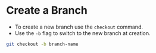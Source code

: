 # Create a Branch

- To create a new branch use the `checkout` command.
- Use the `-b` flag to switch to the new branch at creation.

```bash
git checkout -b branch-name
```